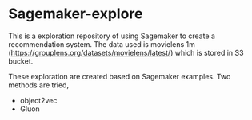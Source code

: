 # Sagemaker-explore

This is a exploration repository of using Sagemaker to create a recommendation system. The data used is movielens 1m (https://grouplens.org/datasets/movielens/latest/) which is stored in S3 bucket. 

These exploration are created based on Sagemaker examples. Two methods are tried,
  - object2vec
  - Gluon
  
  
